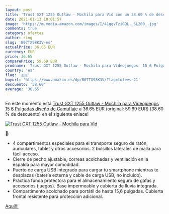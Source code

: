 ```yaml
---
layout: post
title: 'Trust GXT 1255 Outlaw - Mochila para Vid con un 38.60 % de descuento'
date: 2021-01-13 10:01:57
image: 'https://m.media-amazon.com/images/I/41ggvTziGQL._SL200_.jpg'
comments: true
category: ofertas
author: ring
slug: 'B07TX98K3V-es'
actualPrice: 36.65 EUR
currency: EUR
price: 36.65
comparePrice: 59.69 EUR
prodname: 'Trust GXT 1255 Outlaw - Mochila para Videojuegos  15 6 Pulgadas   diseño de Camuflaje'
country: 'es'
flag: '🇪🇸'
buyurl: 'https://www.amazon.es/dp/B07TX98K3V/?tag=tolees-21'
descuento: '38.60'
average: '36.65'
---
```


En este momento está [Trust GXT 1255 Outlaw - Mochila para Videojuegos  15 6 Pulgadas   diseño de Camuflaje](https://www.amazon.es/dp/B07TX98K3V/?tag=tolees-21) a 36.65 EUR (original: 59.69 EUR) (38.60 %  de descuento) en el siguiente enlace!

[![Trust GXT 1255 Outlaw - Mochila para Vid](https://m.media-amazon.com/images/I/41ggvTziGQL._SL200_.jpg)](https://www.amazon.es/dp/B07TX98K3V/?tag=tolees-21)

🔎:

- 4 compartimentos especiales para el transporte seguro de ratón, auriculares, tablet y otros accesorios. 2 bolsillos laterales de malla para fácil acceso.
- Cierre de pecho ajustable, correas acolchadas y ventilación en la espalda para mayor comodidad.
- Puerto de carga USB integrado para cargar tu smartphone mientras te desplazas (batería externa y cable de carga USB, no incluido).
- Práctica funda protectora para el almacenamiento seguro de gafas y accesorios (juegos). Base impermeable y cubierta de lluvia integrada.
- Compartimento acolchado para portátil de hasta 15,6 pulgadas. Cubierta frontal resistente para protección adicional.

[Aquí!!!](https://www.amazon.es/dp/B07TX98K3V/?tag=tolees-21)
